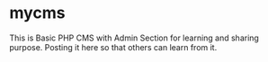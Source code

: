 # mycms
This is Basic PHP CMS with Admin Section for learning and sharing purpose. Posting it here so that others can learn from it.

